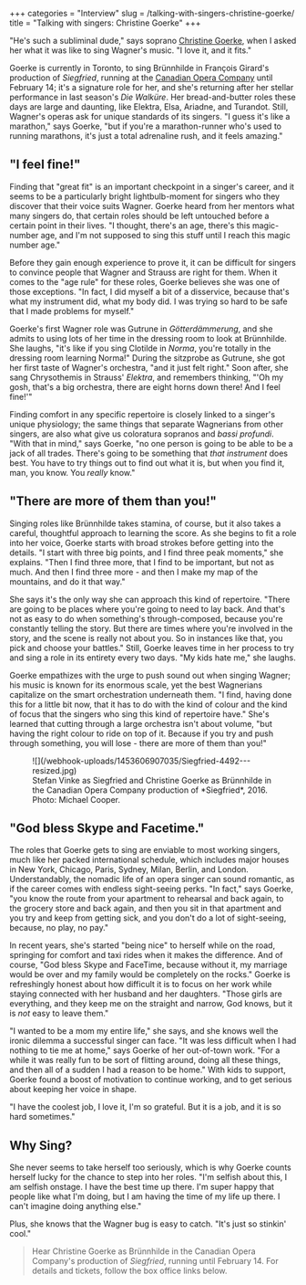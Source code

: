 +++
categories = "Interview"
slug = /talking-with-singers-christine-goerke/
title = "Talking with singers: Christine Goerke"
+++

"He's such a subliminal dude," says soprano [Christine Goerke](/scene/people/christine-goerke/), when I asked her what it was like to sing Wagner's music. "I love it, and it fits."

Goerke is currently in Toronto, to sing Brünnhilde in François Girard's production of *Siegfried*, running at the [Canadian Opera Company](/scene/people/canadian-opera-company/) until February 14; it's a signature role for her, and she's returning after her stellar performance in last season's *Die Walküre*. Her bread-and-butter roles these days are large and daunting, like Elektra, Elsa, Ariadne, and Turandot. Still, Wagner's operas ask for unique standards of its singers. "I guess it's like a marathon," says Goerke, "but if you're a marathon-runner who's used to running marathons, it's just a total adrenaline rush, and it feels amazing."

## "I feel fine!"

Finding that "great fit" is an important checkpoint in a singer's career, and it seems to be a particularly bright lightbulb-moment for singers who they discover that their voice suits Wagner. Goerke heard from her mentors what many singers do, that certain roles should be left untouched before a certain point in their lives. "I thought, there's an age, there's this magic-number age, and I'm not supposed to sing this stuff until I reach this magic number age." 

Before they gain enough experience to prove it, it can be difficult for singers to convince people that Wagner and Strauss are right for them. When it comes to the "age rule" for these roles, Goerke believes she was one of those exceptions. "In fact, I did myself a bit of a disservice, because that's what my instrument did, what my body did. I was trying so hard to be safe that I made problems for myself."

Goerke's first Wagner role was Gutrune in *Götterdämmerung*, and she admits to using lots of her time in the dressing room to look at Brünnhilde. She laughs, "it's like if you sing Clotilde in *Norma*, you're totally in the dressing room learning Norma!" During the sitzprobe as Gutrune, she got her first taste of Wagner's orchestra, "and it just felt right." Soon after, she sang Chrysothemis in Strauss' *Elektra*, and remembers thinking, "'Oh my gosh, that's a big orchestra, there are eight horns down there! And I feel fine!'"

Finding comfort in any specific repertoire is closely linked to a singer's unique physiology; the same things that separate Wagnerians from other singers, are also what give us coloratura sopranos and *bassi profundi*. "With that in mind," says Goerke, "no one person is going to be able to be a jack of all trades. There's going to be something that *that instrument* does best. You have to try things out to find out what it is, but when you find it, man, you know. You *really* know."

## "There are more of them than you!"

Singing roles like Brünnhilde takes stamina, of course, but it also takes a careful, thoughtful approach to learning the score. As she begins to fit a role into her voice, Goerke starts with broad strokes before getting into the details. "I start with three big points, and I find three peak moments," she explains. "Then I find three more, that I find to be important, but not as much. And then I find three more - and then I make my map of the mountains, and do it that way."

She says it's the only way she can approach this kind of repertoire. "There are going to be places where you're going to need to lay back. And that's not as easy to do when something's through-composed, because you're constantly telling the story. But there are times where you're involved in the story, and the scene is really not about you. So in instances like that, you pick and choose your battles." Still, Goerke leaves time in her process to try and sing a role in its entirety every two days. "My kids hate me," she laughs.

Goerke empathizes with the urge to push sound out when singing Wagner; his music is known for its enormous scale, yet the best Wagnerians capitalize on the smart orchestration underneath them. "I find, having done this for a little bit now, that it has to do with the kind of colour and the kind of focus that the singers who sing this kind of repertoire have." She's learned that cutting through a large orchestra isn't about volume, "but having the right colour to ride on top of it. Because if you try and push through something, you will lose - there are more of them than you!"

<figure data-type="image">
![](/webhook-uploads/1453606907035/Siegfried-4492---resized.jpg)
<figcaption>Stefan Vinke as Siegfried and Christine Goerke as Brünnhilde in the Canadian Opera Company production of *Siegfried*, 2016. Photo: Michael Cooper.</figcaption>
</figure>

## "God bless Skype and Facetime."

The roles that Goerke gets to sing are enviable to most working singers, much like her packed international schedule, which includes major houses in New York, Chicago, Paris, Sydney, Milan, Berlin, and London. Understandably, the nomadic life of an opera singer can sound romantic, as if the career comes with endless sight-seeing perks. "In fact," says Goerke, "you know the route from your apartment to rehearsal and back again, to the grocery store and back again, and then you sit in that apartment and you try and keep from getting sick, and you don't do a lot of sight-seeing, because, no play, no pay."

In recent years, she's started "being nice" to herself while on the road, springing for comfort and taxi rides when it makes the difference. And of course, "God bless Skype and FaceTime, because without it, my marriage would be over and my family would be completely on the rocks." Goerke is refreshingly honest about how difficult it is to focus on her work while staying connected with her husband and her daughters. "Those girls are everything, and they keep me on the straight and narrow, God knows, but it is *not* easy to leave them."

"I wanted to be a mom my entire life," she says, and she knows well the ironic dilemma a successful singer can face. "It was less difficult when I had nothing to tie me at home," says Goerke of her out-of-town work. "For a while it was really fun to be sort of flitting around, doing all these things, and then all of a sudden I had a reason to be home." With kids to support, Goerke found a boost of motivation to continue working, and to get serious about keeping her voice in shape.

"I have the coolest job, I love it, I'm so grateful. But it is a job, and it is so hard sometimes."

## Why Sing?

She never seems to take herself too seriously, which is why Goerke counts herself lucky for the chance to step into her roles. "I'm selfish about this, I am selfish onstage. I have the best time up there. I'm super happy that people like what I'm doing, but I am having the time of my life up there. I can't imagine doing anything else."

Plus, she knows that the Wagner bug is easy to catch. "It's just so stinkin' cool."

>Hear Christine Goerke as Brünnhilde in the Canadian Opera Company's production of *Siegfried*, running until February 14. For details and tickets, follow the box office links below.
